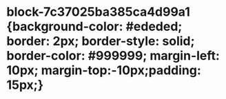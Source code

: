 # block-7c37025ba385ca4d99a1 {background-color: #ededed; border: 2px; border-style: solid; border-color: #999999;   margin-left: 10px; margin-top:-10px;padding: 15px;}
